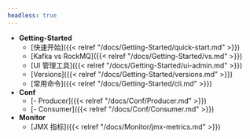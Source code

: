 ```yaml
---
headless: true
---
```


* **Getting-Started**
  * [快速开始]({{< relref "/docs/Getting-Started/quick-start.md" >}})
  * [Kafka vs RockMQ]({{< relref "/docs/Getting-Started/vs.md" >}})
  * [UI 管理工具]({{< relref "/docs/Getting-Started/ui-admin.md" >}})
  * [Versions]({{< relref "/docs/Getting-Started/versions.md" >}})
  * [常用命令]({{< relref "/docs/Getting-Started/cli.md" >}})
* **Conf**
  * [- Producer]({{< relref "/docs/Conf/Producer.md" >}})
  * [- Consumer]({{< relref "/docs/Conf/Consumer.md" >}}) 
* **Monitor**
  * [JMX 指标]({{< relref "/docs/Monitor/jmx-metrics.md" >}})

